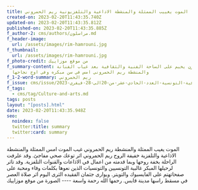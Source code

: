 ```yaml
---
title: الموت يغييب الممثلة والمنشطة الاذاعية والتلفزيونية ريم الحمروني
created-on: 2023-02-20T11:43:35.740Z
updated-on: 2023-02-20T11:43:35.812Z
published-on: 2023-02-20T11:43:35.885Z
f_author-2: cms/authors/مراسلون.md
f_header-image:
  url: /assets/images/rim-hamrouni.jpg
f_thumbnail:
  url: /assets/images/rim-hamrouni.jpg
f_photo-credit: من موقع موزاييك
f_summary-content: الحزن يخيم على الساحة الفنية والثقافية بعد غياب الفنانة
  والمنشطة ريم الحمروني امس في سن مبكره وفي اوج نجاحها
f_1-2-word-summary: ريم الحمروني
f_issue: cms/issue/مجلة-الثقافية-التونسية-العدد-الحادي-عشر-من-20الى-28-فيفري-2023.md
f_tags:
  - cms/tag/Culture-and-arts.md
tags: posts
layout: "[posts].html"
date: 2023-02-20T11:43:35.948Z
seo:
  noindex: false
  twitter:title: summary
  twitter:card: summary
---
```

الموت يغيب الممثلة والمنشطة ريم الحمروني غيب الموت امس الممثلة والمنشطة الاذاعية والتلفزية خفيفة الروح ريم الحمروني اثر توعك صحي مفاجئ. وقد علرفت الراحلة بخفة روحها وبما قدمته من اعمال في الاذاعات والقنوات التلفزية. وقد تاثر لرحيلها المبكر غالبية التونسيين والتونسيات الذين نعوها بكلمات وفاء ومحبة على صفحاتهتم على الفايسبوك والتويتر. ويوارى جثمان الفقيده  الثرى اليوم اثر صلاة العصر في مسقط راسها مدينة قابس. رحمها الله رحمة واسعة ---- الصورة من موقع موزاييك